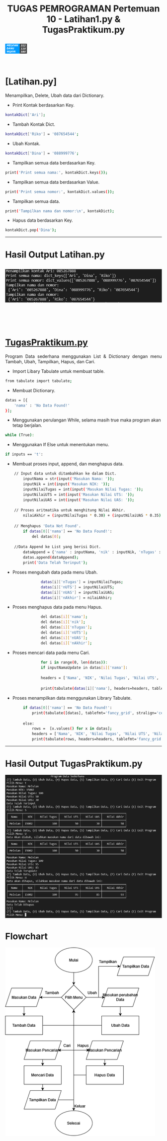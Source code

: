 # <p align="center"> TUGAS PEMROGRAMAN Pertemuan 10 - Latihan1.py & TugasPraktikum.py
[![melvian](./images/melvian.png)](https://www.linkedin.com/in/melvian-wijaya-760b371b1/)


<br>


# [Latihan.py]

<p align="justify">Menampilkan, Delete, Ubah data dari Dictionary.

- Print Kontak berdasarkan Key.
```sh
kontakDict['Ari'];
```
- Tambah Kontak Dict.
```sh
kontakDict['Riko'] = '087654544';
```
- Ubah Kontak.
```sh
kontakDict['Dina'] = '088999776';
```
- Tampilkan semua data berdasarkan Key.
```sh
print('Print semua nama:', kontakDict.keys());
```
- Tampilkan semua data berdasarkan Value.
```sh
print('Print semua nomor:', kontakDict.values());
```
- Tampilkan semua data.
```sh
print('Tampilkan nama dan nomor:\n', kontakDict);
```
- Hapus data berdasarkan Key.
```sh
kontakDict.pop('Dina');
```
----

# Hasil Output Latihan.py
![Output](./images/latihan.PNG)
----

<br>

<br>

<br>

# [TugasPraktikum.py](https://github.com/melviandanuw/TugasKelilingLuasLingkaran/blob/main/tugas.py)

<p align="justify">Program Data sederhana menggunakan List & Dictionary dengan menu Tambah, Ubah, Tampilkan, Hapus, dan Cari.

- Import Libary Tabulate untuk membuat table.
```sh
from tabulate import tabulate;
```
- Membuat Dictionary.
```sh
datas = [{
    'nama' : 'No Data Found!'    
}];
```
- Menggunakan perulangan While, selama masih true maka program akan tetap berjalan.
```sh
while (True):
```
- Menggunakan If Else untuk menentukan menu.
```sh
if inputs == 't':
```
- Membuat proses input, append, dan menghapus data.
```sh
    // Input data untuk ditambahkan ke dalam Dict.
        inputNama = str(input('Masukan Nama: '));
        inputNik = int(input('Masukan NIK: '));
        inputNilaiTugas = int(input('Masukan Nilai Tugas: '));
        inputNilaiUTS = int(input('Masukan Nilai UTS: '));
        inputNilaiUAS = int(input('Masukan Nilai UAS: '));

    // Proses aritmatika untuk menghitung Nilai Akhir.
        nilaiAkhir = (inputNilaiTugas * 0.30) + (inputNilaiUAS * 0.35) + (inputNilaiUTS * 0.35);
        
    // Menghapus 'Data Not Found'.
        if datas[0]['nama'] == 'No Data Found!':
            del datas[0];
    
    //Data Append ke List yang berisi Dict.
        dataAppend = {'nama' : inputNama, 'nik' : inputNik, 'nTugas' : inputNilaiTugas, 'nUTS' : inputNilaiUTS, 'nUAS' : inputNilaiUAS, 'nAkhir' : nilaiAkhir};    
        datas.append(dataAppend);
        print('Data Telah Terinput');
```
- Proses mengubah data pada menu Ubah.
```sh
                datas[i]['nTugas'] = inputNilaiTugas;
                datas[i]['nUTS'] = inputNilaiUTS;
                datas[i]['nUAS'] = inputNilaiUAS;
                datas[i]['nAkhir'] = nilaiAkhir;
```
- Proses menghapus data pada menu Hapus.
```sh
                del datas[i]['nama'];
                del datas[i]['nik'];
                del datas[i]['nTugas'];
                del datas[i]['nUTS'];
                del datas[i]['nUAS'];
                del datas[i]['nAkhir'];
```
- Proses mencari data pada menu Cari.
```sh
                for i in range(0, len(datas)):
                if inputNamaUpdate in datas[i]['nama']:
                
                headers = ['Nama', 'NIK', 'Nilai Tugas', 'Nilai UTS', 'Nilai UAS', 'Nilai Akhir'];
    
                print(tabulate(datas[i]['nama'], headers=headers, tablefmt='fancy_grid', stralign='center'));

```
- Proses menampilkan data menggunakan Library Tabulate.
```sh
        if datas[0]['nama'] == 'No Data Found!':
            print(tabulate([datas], tablefmt='fancy_grid', stralign='center'));
        
        else:
            rows =  [x.values() for x in datas];
            headers = ['Nama', 'NIK', 'Nilai Tugas', 'Nilai UTS', 'Nilai UAS', 'Nilai Akhir'];
            print(tabulate(rows, headers=headers, tablefmt='fancy_grid', stralign='center'));
```
----

# Hasil Output TugasPraktikum.py
![Output1](./images/tugasPraktikum.PNG)

# Flowchart
![Output](./images/Flowchart.png)

